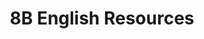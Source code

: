 ---
title: 8B English Resources
layout: resources
description: >-
  I will post the different resources we use in class here! Mostly videos and ppts. :)

---